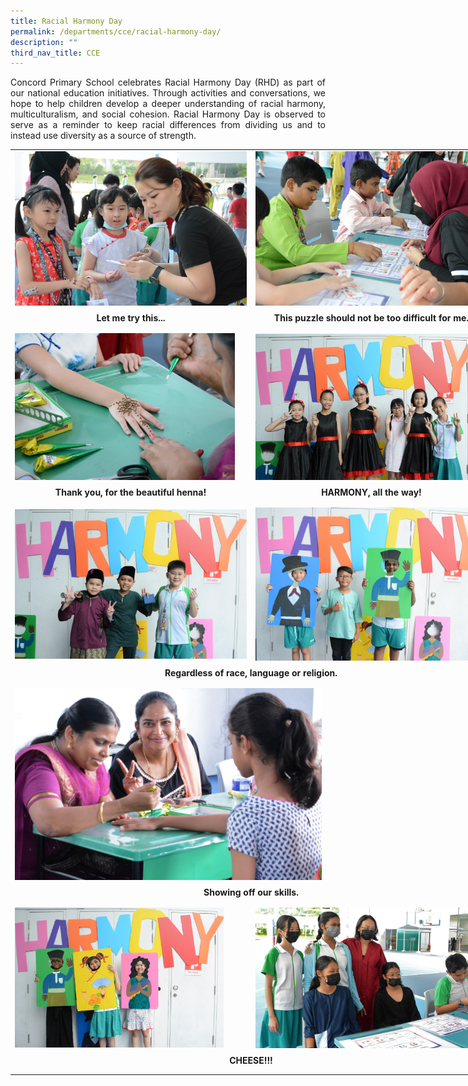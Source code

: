 ```yaml
---
title: Racial Harmony Day
permalink: /departments/cce/racial-harmony-day/
description: ""
third_nav_title: CCE
---
```

<p style="text-align:justify">Concord Primary School celebrates Racial Harmony Day (RHD) as part of our national education initiatives. Through activities and conversations, we hope to help children develop a deeper understanding of racial harmony, multiculturalism, and social cohesion. Racial Harmony Day is observed to serve as a reminder to keep racial differences from dividing us and to instead use diversity as a source of strength.</p>

<table style="width: 770px">
<colgroup>
<col style="width: 385px">
<col style="width: 385px">
</colgroup>
<tbody>
<tr>
 <td style="border-color:transparent"><img src="/images/racialharmony01.jpg"></td>
<td style="border-color:transparent"><img src="/images/racialharmony02.jpg" style="width:100%"></td>
</tr>
<tr>
<th style="text-align: center; border-color:transparent">Let me try this...</th>
<th style="text-align: center; border-color:transparent">This puzzle should not be too difficult for me.</th>
</tr>
<tr><td style="border-color:transparent"></td></tr>
<tr><td style="border-color:transparent"></td></tr>
<tr>
<td style="border-color:transparent"><img src="/images/racialharmony03.jpg" style="width:95%"></td>
<td style="border-color:transparent"><img src="/images/racialharmony04.jpg" style="width:95%"></td>
</tr>
<tr>
<th style="text-align: center; border-color:transparent">Thank you, for the beautiful henna!</th>
<th style="text-align: center; border-color:transparent">HARMONY, all the way!</th>
</tr>
<tr><td style="border-color:transparent"></td></tr>
<tr><td style="border-color:transparent"></td></tr>
<tr>
<td style="border-color:transparent"><img src="/images/racialharmony05.jpg" style="width:100%"></td>
<td style="border-color:transparent"><img src="/images/racialharmony06.jpg" style="width:100%"></td>
</tr>
<tr>
<th style="text-align: center; border-color:transparent" colspan="2">Regardless of race, language or religion.</th>
</tr>
<tr><td style="border-color:transparent"></td></tr>
<tr><td style="border-color:transparent"></td></tr>
<tr>
<td style="border-color:transparent" colspan="2"><img src="/images/racialharmony07.jpg" style="width:65%"></td>
</tr><tr>
<th style="text-align: center; border-color:transparent" colspan="2">Showing off our skills.</th>
</tr>
<tr><td style="border-color:transparent"></td></tr>
<tr><td style="border-color:transparent"></td></tr>
<tr>
<td style="border-color:transparent"><img src="/images/racialharmony08.jpg" style="width:90%"></td>
<td style="border-color:transparent"><img src="/images/racialharmony09.jpg"></td>
</tr>
<tr>
<th style="text-align: center; border-color:transparent" colspan="2">CHEESE!!!</th>
</tr>
<tr><td style="border-color:transparent"></td></tr>
<tr><td style="border-color:transparent"></td></tr>
</tbody>
</table>